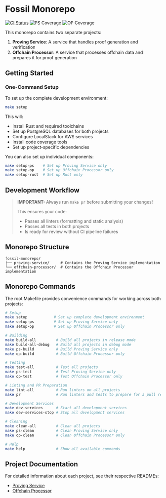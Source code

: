 # Fossil Monorepo

[![CI Status](https://github.com/NethermindEth/fossil-prover-service/actions/workflows/monorepo-ci.yml/badge.svg)](https://github.com/NethermindEth/fossil-prover-service/actions/workflows/monorepo-ci.yml)
![PS Coverage][ps-coverage-badge]
![OP Coverage][op-coverage-badge]

This monorepo contains two separate projects:

1. **Proving Service**: A service that handles proof generation and verification
2. **Offchain Processor**: A service that processes offchain data and prepares it for proof generation

## Getting Started

### One-Command Setup

To set up the complete development environment:

```bash
make setup
```

This will:

- Install Rust and required toolchains
- Set up PostgreSQL databases for both projects
- Configure LocalStack for AWS services
- Install code coverage tools
- Set up project-specific dependencies

You can also set up individual components:

```bash
make setup-ps    # Set up Proving Service only
make setup-op    # Set up Offchain Processor only
make setup-rust  # Set up Rust only
```

## Development Workflow

> **IMPORTANT:** Always run `make pr` before submitting your changes!
>
> This ensures your code:
>
> - Passes all linters (formatting and static analysis)
> - Passes all tests in both projects
> - Is ready for review without CI pipeline failures

## Monorepo Structure

```text
fossil-monorepo/
├── proving-service/     # Contains the Proving Service implementation
└── offchain-processor/  # Contains the Offchain Processor implementation
```

## Monorepo Commands

The root Makefile provides convenience commands for working across both projects:

```bash
# Setup
make setup            # Set up complete development environment
make setup-ps         # Set up Proving Service only
make setup-op         # Set up Offchain Processor only

# Building
make build-all         # Build all projects in release mode
make build-all-debug   # Build all projects in debug mode
make ps-build          # Build Proving Service only
make op-build          # Build Offchain Processor only

# Testing
make test-all          # Test all projects
make ps-test           # Test Proving Service only
make op-test           # Test Offchain Processor only

# Linting and PR Preparation
make lint-all          # Run linters on all projects
make pr                # Run linters and tests to prepare for a pull request

# Development Services
make dev-services      # Start all development services
make dev-services-stop # Stop all development services

# Cleaning
make clean-all         # Clean all projects
make ps-clean          # Clean Proving Service only
make op-clean          # Clean Offchain Processor only

# Help
make help              # Show all available commands
```

## Project Documentation

For detailed information about each project, see their respective READMEs:

- [Proving Service](proving-service/README.md)
- [Offchain Processor](offchain-processor/README.md)

[ps-coverage-badge]: https://img.shields.io/badge/coverage-pending-lightgrey
[op-coverage-badge]: https://img.shields.io/badge/coverage-pending-lightgrey
